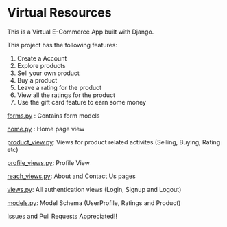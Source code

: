 # Virtual Resources

This is a Virtual E-Commerce App built with Django.

This project has the following features:

1. Create a Account
2. Explore products
3. Sell your own product
4. Buy a product
5. Leave a rating for the product
6. View all the ratings for the product
7. Use the gift card feature to earn some money

[forms.py](/webapp/forms.py) : Contains form models

[home.py](/webapp/home.py) : Home page view

[product_view.py](/webapp/product_view.py): Views for product related activites (Selling, Buying, Rating etc)

[profile_views.py](/webapp/profile_views.py): Profile View

[reach_views.py](/webapp/reach_views.py): About and Contact Us pages

[views.py](/webapp/views.py): All authentication views (Login, Signup and Logout)

[models.py](/webapp/models.py): Model Schema (UserProfile, Ratings and Product)

Issues and Pull Requests Appreciated!!
